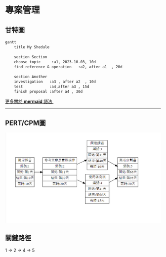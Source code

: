 # 專案管理

## 甘特圖
```mermaid
gantt
    title My Shedule

    section Section
    choose topic     :a1, 2023-10-03, 10d
    find reference & operation   :a2, after a1  , 20d

    section Another
    investigation   :a3 , after a2  , 10d
    test            :a4,after a3 , 15d
    finish proposal :after a4 , 30d
```
[更多關於 **mermaid** 語法 <i class="fa fa-external-link"></i>](http://mermaid-js.github.io/mermaid)
&nbsp;
&nbsp;

---

## PERT/CPM圖
![PERTJPG](pert_diagram3.png)

## 關鍵路徑
1 -> 2 -> 4 -> 5
